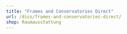 ```yaml
---
title: "Frames and Conservatories Direct"
url: /diss/frames-and-conservatories-direct/
shop: Raumausstattung
---
```

